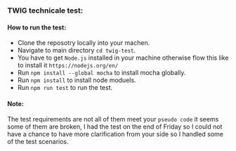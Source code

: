 ### TWIG technicale test:
 #### How to run the test:
 - Clone the reposotry locally into your machen.
 - Navigate to main directory `cd twig-test`.
 - You have to get `Node.js` installed in your machine otherwise flow this like to install it `https://nodejs.org/en/`
 - Run `npm install --global mocha` to install mocha globally.
 - Run `npm install` to install node moduels.
 - Run `npm run test` to run the test.

#### Note:
 The test requirements are not all of them meet your `pseudo code` it seems some of them are broken, I had the test on the end of Friday so I could not have a chance to have more clarification from your side so I handled some of the test scenarios.
